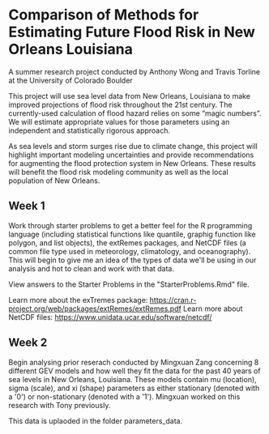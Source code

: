 # Comparison of Methods for Estimating Future Flood Risk in New Orleans Louisiana
A summer research project conducted by Anthony Wong and Travis Torline at the University of Colorado Boulder

This project will use sea level data from New Orleans, Louisiana to make improved projections of flood risk throughout the 21st century. The currently-used calculation of flood hazard relies on some “magic numbers”. We will estimate appropriate values for those parameters using an independent and statistically rigorous approach.

As sea levels and storm surges rise due to climate change, this project will highlight important modeling uncertainties and provide recommendations for augmenting the flood protection system in New Orleans. These results will benefit the flood risk modeling community as well as the local population of New Orleans.

## Week 1

Work through starter problems to get a better feel for the R programming language (including statistical functions like quantile, graphig function like polygon, and list objects), the extRemes packages, and NetCDF files (a common file type used in meteorology, climatology, and oceanography). This will begin to give me an idea of the types of data we'll be using in our analysis and hot to clean and work with that data.

View answers to the Starter Problems in the "StarterProblems.Rmd" file.

Learn more about the exTremes package: https://cran.r-project.org/web/packages/extRemes/extRemes.pdf
Learn more about NetCDF files: https://www.unidata.ucar.edu/software/netcdf/

## Week 2

Begin analysing prior reserach conducted by Mingxuan Zang concerning 8 different GEV models and how well they fit the data for the past 40 years of sea levels in New Orleans, Louisiana. These models contain mu (location), sigma (scale), and xi (shape) parameters as either stationary (denoted with a '0') or non-stationary (denoted with a '1'). Mingxuan worked on this research with Tony previously.

This data is uplaoded in the folder parameters_data.
